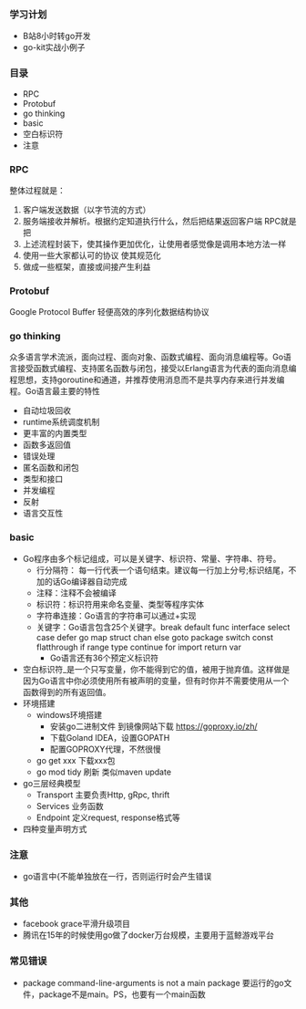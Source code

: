 ### 学习计划
* B站8小时转go开发
* go-kit实战小例子

### 目录
* RPC
* Protobuf
* go thinking
* basic
* 空白标识符
* 注意

### RPC
整体过程就是：
1. 客户端发送数据（以字节流的方式）
2. 服务端接收并解析。根据约定知道执行什么，然后把结果返回客户端
RPC就是把
1. 上述流程封装下，使其操作更加优化，让使用者感觉像是调用本地方法一样
2. 使用一些大家都认可的协议 使其规范化
3. 做成一些框架，直接或间接产生利益

### Protobuf
Google Protocol Buffer
轻便高效的序列化数据结构协议

### go thinking
众多语言学术流派，面向过程、面向对象、函数式编程、面向消息编程等。Go语言接受函数式编程、支持匿名函数与闭包，接受以Erlang语言为代表的面向消息编程思想，支持goroutine和通道，并推荐使用消息而不是共享内存来进行并发编程。Go语言最主要的特性
* 自动垃圾回收
* runtime系统调度机制
* 更丰富的内置类型
* 函数多返回值
* 错误处理
* 匿名函数和闭包
* 类型和接口
* 并发编程
* 反射
* 语言交互性

### basic
* Go程序由多个标记组成，可以是关键字、标识符、常量、字符串、符号。
    * 行分隔符： 每一行代表一个语句结束。建议每一行加上分号;标识结尾，不加的话Go编译器自动完成
    * 注释：注释不会被编译
    * 标识符：标识符用来命名变量、类型等程序实体
    * 字符串连接：Go语言的字符串可以通过+实现
    * 关键字：Go语言包含25个关键字。break default func interface select case defer go map struct chan else goto package switch const flatthrough if range type continue for import return var
        * Go语言还有36个预定义标识符
* 空白标识符_是一个只写变量，你不能得到它的值，被用于抛弃值。这样做是因为Go语言中你必须使用所有被声明的变量，但有时你并不需要使用从一个函数得到的所有返回值。
* 环境搭建
    * windows环境搭建
        * 安装go二进制文件 到镜像网站下载 https://goproxy.io/zh/
        * 下载Goland IDEA，设置GOPATH
        * 配置GOPROXY代理，不然很慢
    * go get xxx 下载xxx包
    * go mod tidy 刷新 类似maven update
* go三层经典模型
    * Transport 主要负责Http, gRpc, thrift
    * Services 业务函数
    * Endpoint 定义request, response格式等
* 四种变量声明方式


### 注意
* go语言中{不能单独放在一行，否则运行时会产生错误

### 其他
* facebook grace平滑升级项目
* 腾讯在15年的时候使用go做了docker万台规模，主要用于蓝鲸游戏平台

### 常见错误
* package command-line-arguments is not a main package
要运行的go文件，package不是main。PS，也要有一个main函数